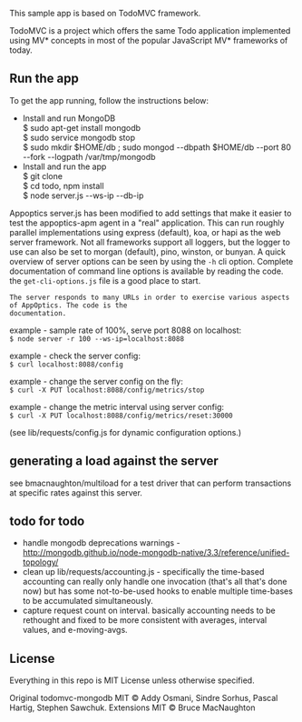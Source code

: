 This sample app is based on TodoMVC framework.

TodoMVC is a project which offers the same Todo application implemented using MV* concepts in most of the popular JavaScript MV\* frameworks of today.

## Run the app

To get the app running, follow the instructions below:
- Install and run MongoDB <br/>
	$ sudo apt-get install mongodb <br/>
	$ sudo service mongodb stop <br/>
	$ sudo mkdir $HOME/db ; sudo mongod --dbpath $HOME/db --port 80 --fork --logpath /var/tmp/mongodb <br/>
- Install and run the app <br/>
	$ git clone <git-repo-url> <br/>
	$ cd todo, npm install <br/>
	$ node server.js --ws-ip <IP of machine running the app> --db-ip <IP of machine running mongodb> <br/>

Appoptics
    server.js has been modified to add settings that make it easier to test the appoptics-apm agent in
    a "real" application.
    This can run roughly parallel implementations using express (default), koa, or hapi as the web server
    framework. Not all frameworks support all loggers, but the logger to use can also be set to morgan
    (default), pino, winston, or bunyan. A quick overview of server options can be seen by using the `-h`
    cli option. Complete documentation of command line options is available by reading the code. the
    `get-cli-options.js` file is a good place to start.

    The server responds to many URLs in order to exercise various aspects of AppOptics. The code is the
    documentation.

example - sample rate of 100%, serve port 8088 on localhost: <br/>
  `$ node server -r 100 --ws-ip=localhost:8088`

example - check the server config: <br/>
  `$ curl localhost:8088/config`

example - change the server config on the fly: <br/>
  `$ curl -X PUT localhost:8088/config/metrics/stop`

example - change the metric interval using server config: <br/>
  `$ curl -X PUT localhost:8088/config/metrics/reset:30000`

(see lib/requests/config.js for dynamic configuration options.)

## generating a load against the server

see bmacnaughton/multiload for a test driver that can perform transactions at specific rates against this server.

## todo for todo

- handle mongodb deprecations warnings - http://mongodb.github.io/node-mongodb-native/3.3/reference/unified-topology/
- clean up lib/requests/accounting.js - specifically the time-based accounting can really only handle
one invocation (that's all that's done now) but has some not-to-be-used hooks to enable multiple
time-bases to be accumulated simultaneously.
- capture request count on interval. basically accounting needs to be rethought and fixed to be
more consistent with averages, interval values, and e-moving-avgs.

## License

Everything in this repo is MIT License unless otherwise specified.

Original todomvc-mongodb MIT © Addy Osmani, Sindre Sorhus, Pascal Hartig, Stephen Sawchuk.
Extensions MIT © Bruce MacNaughton
